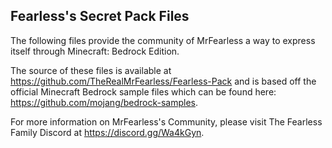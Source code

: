 ## Fearless's Secret Pack Files

The following files provide the community of MrFearless a way to express itself through Minecraft: Bedrock Edition. 

The source of these files is available at https://github.com/TheRealMrFearless/Fearless-Pack and is based off the official Minecraft Bedrock sample files which can be found here: https://github.com/mojang/bedrock-samples. 

For more information on MrFearless's Community, please visit The Fearless Family Discord at https://discord.gg/Wa4kGyn. 
